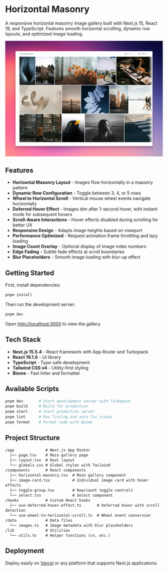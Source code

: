 # Horizontal Masonry

A responsive horizontal masonry image gallery built with Next.js 15, React 19, and TypeScript. Features smooth horizontal scrolling, dynamic row layouts, and optimized image loading.

![Screenshot](./public/screenshot.jpg)

## Features

- **Horizontal Masonry Layout** - Images flow horizontally in a masonry pattern
- **Dynamic Row Configuration** - Toggle between 3, 4, or 5 rows
- **Wheel to Horizontal Scroll** - Vertical mouse wheel events navigate horizontally
- **Deferred Hover Effect** - Images dim after 1-second hover, with instant mode for subsequent hovers
- **Scroll-Aware Interactions** - Hover effects disabled during scrolling for better UX
- **Responsive Design** - Adapts image heights based on viewport
- **Performance Optimized** - Request animation frame throttling and lazy loading
- **Image Count Overlay** - Optional display of image index numbers
- **Edge Fading** - Subtle fade effects at scroll boundaries
- **Blur Placeholders** - Smooth image loading with blur-up effect

## Getting Started

First, install dependencies:

```bash
pnpm install
```

Then run the development server:

```bash
pnpm dev
```

Open [http://localhost:3000](http://localhost:3000) to view the gallery.

## Tech Stack

- **Next.js 15.5.4** - React framework with App Router and Turbopack
- **React 19.1.0** - UI library
- **TypeScript** - Type-safe development
- **Tailwind CSS v4** - Utility-first styling
- **Biome** - Fast linter and formatter

## Available Scripts

```bash
pnpm dev       # Start development server with Turbopack
pnpm build     # Build for production
pnpm start     # Start production server
pnpm lint      # Run linting and auto-fix issues
pnpm format    # Format code with Biome
```

## Project Structure

```
/app              # Next.js App Router
  ├── page.tsx    # Main gallery page
  ├── layout.tsx  # Root layout
  └── globals.css # Global styles with Tailwind
/components       # React components
  ├── horizontal-masonry.tsx  # Main gallery component
  ├── image-card.tsx          # Individual image card with hover effects
  ├── toggle-group.tsx        # Row/count toggle controls
  └── select.tsx              # Select component
/hooks            # Custom React hooks
  ├── use-deferred-hover-effect.ts       # Deferred hover with scroll detection
  └── use-wheel-to-horizontal-scroll.ts  # Wheel event conversion
/data             # Data files
  └── images.ts   # Image metadata with blur placeholders
/lib              # Utilities
  └── utils.ts    # Helper functions (cn, etc.)
```

## Deployment

Deploy easily on [Vercel](https://vercel.com/new?utm_medium=default-template&filter=next.js&utm_source=create-next-app&utm_campaign=create-next-app-readme) or any platform that supports Next.js applications.
